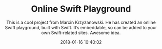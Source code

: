 ---
title: "Online Swift Playground"
subtitle: "This is a cool project from Marcin Krzyzanowski. He has created an online Swift playground, built with Swift. It’s embeddable, so can be added to your own Swift-related sites. Awesome idea."
tags: ["tool"]
link: "http://swiftplayground.run/"
date: "2018-01-16 10:40:02"
---